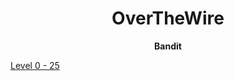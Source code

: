 <div align="center">
<h1>OverTheWire</h1>
<b>Bandit</b>
  
</div>

[Level 0 - 25](https://github.com/Calatop/OverTheWire_Bandit/wiki/OverTheWire-Bandit)
